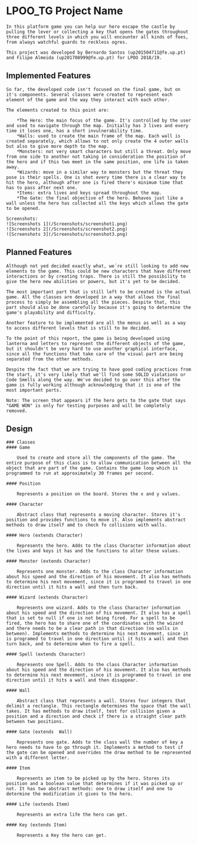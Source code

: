 # LPOO_TG Project Name

    In this platform game you can help our hero escape the castle by pulling the lever or collecting a key that opens the gates throughout three different levels in which you will encounter all kinds of foes, from always watchful guards to reckless ogres.

    This project was developed by Bernardo Santos (up201504711@fe.up.pt) and Filipe Almeida (up201708999@fe.up.pt) for LPOO 2018/19.

## Implemented Features

    So far, the developed code isn't focused on the final game, but on it's components. Several classes were created to represent each element of the game and the way they interact with each other.

    The elements created to this point are:

        *The Hero: the main focus of the game. It's controlled by the user and used to navigate through the map. Initially has 3 lives and every time it loses one, has a short invulnerability time.
        *Walls: used to create the main frame of the map. Each wall is created separately, which allows to not only create the 4 outer walls but also to give more depth to the map.
        *Monsters: not very smart characters but still a threat. Only move from one side to another not taking in consideration the position of the hero and if this two meet in the same position, one life is taken away.
        *Wizards: move in a similar way to monsters but the threat they pose is their spells. One is shot every time there is a clear way to hit the hero, although after one is fired there's minimum time that has to pass after next one.
        *Items: extra lives and keys spread throughout the map.
        *The Gate: the final objective of the hero. Behaves just like a wall unless the hero has collected all the keys which allows the gate to be opened.

    Screenshots:
    ![Screenshots 1](/Screenshots/screenshot1.png)
    ![Screenshots 2](/Screenshots/screenshot2.png)
    ![Screenshots 3](/Screenshots/screenshot3.png)

## Planned Features

    Although not yed decided exactly what, we´re still looking to add new elements to the game. This could be new characters that have different interactions or by creating traps. There is still the possibility to give the hero new abilities or powers, but it's yet to be decided.

    The most important part that is still left to be created is the actual game. All the classes are developed in a way that allows the final process to simply be assembling all the pieces. Despite that, this part should also be done carefully because it's going to determine the game's playability and difficulty.

    Another feature to be implemented are all the menus as well as a way to access different levels that is still to be decided.

    To the point of this report, the game is being developed using lanterna and letters to represent the different objects of the game, but it shouldn't be very hard to use another graphical interface, since all the functions that take care of the visual part are being separated from the other methods.

    Despite the fact that we are trying to have good coding practices from the start, it's very likely that we'll find some SOLID violations or Code Smells along the way. We've decided to go over this after the game is fully working although acknowledging that it is one of the most important parts.

    Note: The screen that appears if the hero gets to the gate that says "GAME WON" is only for testing purposes and will be completely removed.

## Design

    ### Classes
    #### Game

        Used to create and store all the components of the game. The entire purpose of this class is to allow communication between all the object that are part of the game. Contains the game loop which is programmed to run at approximately 30 frames per second.

    #### Position

        Represents a position on the board. Stores the x and y values.

    #### Character

        Abstract class that represents a moving character. Stores it's position and provides functions to move it. Also implements abstract methods to draw itself amd to check fo collisions with walls.

    #### Hero (extends Character)

        Represents the hero. Adds to the class Character information about the lives and keys it has and the functions to alter these values.

    #### Monster (extends Character)

        Represents one monster. Adds to the class Character information about his speed and the direction of his movement. It also has methods to determine his next movement, since it is programed to travel in one direction until it hits a wall and then turn back.

    #### Wizard (extends Character)

        Represents one wizard. Adds to the class Character information about his speed and the direction of his movement. It also has a spell that is set to null if one is not being fired. For a spell to be fired, the hero has to share one of the coordinates with the wizard and there needs to be a clear path in that direction (no walls in between). Implements methods to determine his next movement, since it is programed to travel in one direction until it hits a wall and then turn back, and to determine when to fire a spell.

    #### Spell (extends Character)

        Represents one Spell. Adds to the class Character information about his speed and the direction of his movement. It also has methods to determine his next movement, since it is programed to travel in one direction until it hits a wall and then disappear.

    #### Wall

        Abstract class that represents a wall. Stores four integers that delimit a rectangle. This rectangle determines the space that the wall takes. It has methods to draw itself, test for collision given a position and a direction and check if there is a straight clear path between two positions.

    #### Gate (extends  Wall)

        Represents one gate. Adds to the class wall the number of key a hero needs to have to go through it. Implements a method to test if the gate can be opened and overrides the draw method to be represented with a different letter.

    #### Item

        Represents an item to be picked up by the hero. Stores its position and a boolean value that determines if it was picked up or not. It has two abstract methods: one to draw itself and one to determine the modification it gives to the hero.

    #### Life (extends Item)

        Represents an extra life the hero can get.

    #### Key (extends Item)

        Represents a Key the hero can get.
